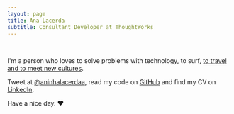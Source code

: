```yaml
---
layout: page
title: Ana Lacerda
subtitle: Consultant Developer at ThoughtWorks
---
```

<br>

I'm a person who loves to solve problems with technology, to surf, [to travel and to meet new cultures](/visited-countries). 

Tweet at [@aninhalacerdaa](http://twitter.com/aninhalacerdaa), read my code on [GitHub](http://github.com/aninhalacerda) and find my CV on [LinkedIn](https://www.linkedin.com/in/anasiqueira).

Have a nice day. ♥
